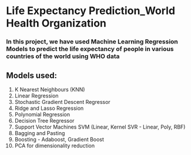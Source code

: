 # Life Expectancy Prediction_World Health Organization

### In this project, we have used Machine Learning Regression Models to predict the life expectancy of people in various countries of the world using WHO data

## Models used:
1. K Nearest Neighbours (KNN)
2. Linear Regression
3. Stochastic Gradient Descent Regressor
4. Ridge and Lasso Regression 
5. Polynomial Regression
6. Decision Tree Regressor
7. Support Vector Machines SVM (Linear, Kernel SVR - Linear, Poly, RBF)
8. Bagging and Pasting
9. Boosting - Adaboost, Gradient Boost
10. PCA for dimensionality reduction
